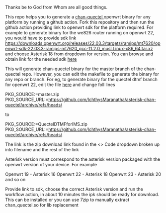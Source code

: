 Thanks be to God from Whom are all good things.

This repo helps you to generate a <a href="https://github.com/IchthysMaranatha/asterisk-chan-quectel"> chan-quectel </a> openwrt binary for any platform by running a github action. Fork this repository and then run the github action providing link to openwrt sdk for the platform required. For example to generate binary for the we826 router running on openwrt 22, you would have to provide sdk link https://downloads.openwrt.org/releases/22.03.3/targets/ramips/mt7620/openwrt-sdk-22.03.3-ramips-mt7620_gcc-11.2.0_musl.Linux-x86_64.tar.xz and choose Asterisk 18 from dropdown for version. You can browse and obtain link for the needed sdk [here](https://downloads.openwrt.org/releases/) 

This will generate chan-quectel binary for the master branch of the chan-quectel repo. However, you can edit the makefile to generate the binary for any repo or branch. For eg, to generate binary for the quectel dtmf branch for openwrt 22, edit the file [here](https://github.com/IchthysMaranatha/chan-quectel-openwrt-generator/blob/main/openwrt/urlmakefile/current/Ast18/chanq/Makefile) and change foll lines

PKG_SOURCE:=master.zip <br>
PKG_SOURCE_URL:=https://github.com/IchthysMaranatha/asterisk-chan-quectel/archive/refs/heads/

to 

PKG_SOURCE:=QuectelDTMFforIMS.zip <br>
PKG_SOURCE_URL:=https://github.com/IchthysMaranatha/asterisk-chan-quectel/archive/refs/heads/

The link is the zip download link found in the <> Code dropdown broken up into filename and the rest of the link

Asterisk version must correspond to the asterisk version packaged with the openwrt version of your device. For example

Openwrt 19 - Asterisk 16
Openwrt 22 - Asterisk 18
Openwrt 23 - Asterisk 20 and so on

Provide link to sdk, choose the correct Asterisk version and run the workflow action, in about 10 minutes the ipk should be ready for download. This can be installed or you can use 7zip to manually extract chan_quectel.so for lib replacement



